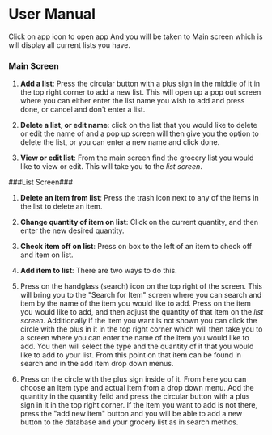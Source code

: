 User Manual
===========
Click on app icon to open app And you will be taken to Main screen which is will display all current lists you have.

### Main Screen ###
1. __Add a list__: Press the circular button with a plus sign in the middle of it in the top right corner to add a new list. This will open up a pop out screen where you can either enter the list name you wish to add and press done, or cancel and don't enter a list.

2. __Delete a list, or edit name__: click on the list that you would like to delete or edit the name of and a pop up screen will then give you the option to delete the list, or you can enter a new name and click done. 

3. __View or edit list__: From the main screen find the grocery list you would like to view or edit. This will take you to the  _list screen_.

###List Screen###
1. __Delete an item from list__: Press the trash icon next to any of the items in the list to delete an item.

2. __Change quantity of item on list__: Click on the current quantity, and then enter the new desired quantity.

3. __Check item off on list__: Press on box to the left of an item to check off and item on list.

4. __Add item to list__: There are two ways to do this.
 1. Press on the handglass (search) icon on the top right of the screen. This will bring you to the "Search for Item" screen where you can search and item by the name of the item you would like to add. Press on the item you would like to add, and then adjust the quantity of that item on the _list screen_. Additionally if the item you want is not shown you can click the circle with the plus in it in the top right corner which will then take you to a screen where you can enter the name of the item you would like to add. You then will select the type and the quantity of it that you would like to add to your list. From this point on that item can be found in search and in the add item drop down menus.
 2. Press on the circle with the plus sign inside of it. From here you can choose an item type and actual item from a drop down menu. Add the quantity in the quantity feild and press the circular button with a plus sign in it in the top right corner. If the item you want to add is not there, press the "add new item" button and you will be able to add a new button to the database and your grocery list as in search methos.
